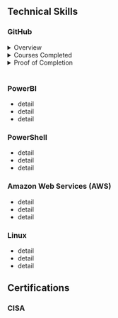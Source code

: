 <h2>Technical Skills</h2>
<h3>GitHub</h3>
<details>
<summary>Overview</summary>
 
 
 <ul>
  <li>summary point</li>
  <li>summary point</li>
 </ul>

</details>
<details>
<summary>Courses Completed</summary>
 
 <ol>
 <li>Introduction to GitHub</li>
 <li>Communicate doing Markdown</li>
 <li>Introduction to HTML</li>
 <li>GitHub Pages</li>
 <li>Managing merge conflicts</li>
 <li>Community Starter Kit</li>
 <li>Uploading your project to GitHub</li>
 <li>Getting started with GitHub apps</li>
 <li>Migrating your repository to GitHub</li>
 <li>Reviewing Pull Requests</li>
 <li>Securing your workflows</li>
 <li>Create a release based workflow</li>
 </ol>

</details>
<details>
<summary>Proof of Completion</summary>

<img src="GitHub 1.png" alt="GitHub 1">

<img src="GitHub 2.png" alt="GitHub 2">

</details>

<br> 

<h3>PowerBI</h3>
<ul>
  <li>detail</li>
  <li>detail</li>
  <li>detail</li>
</ul>

<h3>PowerShell</h3>
<ul>
  <li>detail</li>
  <li>detail</li>
  <li>detail</li>
</ul>

<h3>Amazon Web Services (AWS)</h3>
<ul>
  <li>detail</li>
  <li>detail</li>
  <li>detail</li>
</ul>

<h3>Linux</h3>
<ul>
  <li>detail</li>
  <li>detail</li>
  <li>detail</li>
</ul>

<h2>Certifications</h2>

<h3>CISA</h3>
